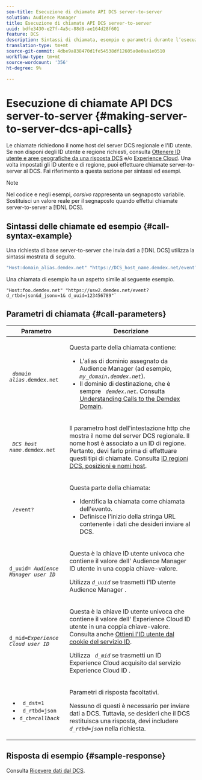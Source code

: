 ```yaml
---
seo-title: Esecuzione di chiamate API DCS server-to-server
solution: Audience Manager
title: Esecuzione di chiamate API DCS server-to-server
uuid: bdfe3430-e27f-4a5c-88d9-ae164d28f601
feature: DCS
description: Sintassi di chiamata, esempio e parametri durante l’esecuzione di chiamate API DCS server-to-server
translation-type: tm+mt
source-git-commit: 4dbe9a838470d1fe54538df12605a0e0aa1e0510
workflow-type: tm+mt
source-wordcount: '356'
ht-degree: 9%

---
```



# Esecuzione di chiamate API DCS server-to-server {#making-server-to-server-dcs-api-calls}

Le chiamate richiedono il nome host del server DCS regionale e l&#39;ID utente. Se non disponi degli ID utente e regione richiesti, consulta [Ottenere ID utente e aree geografiche da una risposta DCS](/help/using/api/dcs-intro/dcs-s2s/dcs-aam-ids.md) e/o [Experience Cloud](/help/using/api/dcs-intro/dcs-s2s/dcs-mcid-ids.md). Una volta impostati gli ID utente e di regione, puoi effettuare chiamate server-to-server al DCS. Fai riferimento a questa sezione per sintassi ed esempi.

>[!NOTE]
>
>Nel codice e negli esempi, *corsivo* rappresenta un segnaposto variabile. Sostituisci un valore reale per il segnaposto quando effettui chiamate server-to-server a [!DNL DCS].

## Sintassi delle chiamate ed esempio {#call-syntax-example}

Una richiesta di base server-to-server che invia dati a [!DNL DCS] utilizza la sintassi mostrata di seguito.

```js
"Host:domain_alias.demdex.net" "https://DCS_host_name.demdex.net/event?d_rtbd=json&d_jsonv=1&d_uuid=userID
```

Una chiamata di esempio ha un aspetto simile al seguente esempio.

```
"Host:foo.demdex.net" "https://usw2.demdex.net/event?d_rtbd=json&d_jsonv=1& d_uuid=123456789"`
```

## Parametri di chiamata {#call-parameters}

<table id="table_3AF4466009B64F0C9CBE7904A4096E0C"> 
 <thead> 
  <tr> 
   <th colname="col1" class="entry"> Parametro </th> 
   <th colname="col2" class="entry"> Descrizione </th> 
  </tr> 
 </thead>
 <tbody> 
  <tr> 
   <td colname="col1"> <p><code> <i>domain alias</i>.demdex.net</code> </p> </td> 
   <td colname="col2"> <p>Questa parte della chiamata contiene: </p> <p> 
     <ul id="ul_3EDA9C7BA6794D06BCB07A75A9BD2372"> 
      <li id="li_74624CA78D6F4536A8164AE1FA1DECB9">L'alias di dominio assegnato da <span class="keyword"> Audience Manager</span> (ad esempio, <i><code> my_domain.demdex.net</code></i>). </li> 
      <li id="li_08ABE91CA247403AA480B3FB4BEF83BA">Il dominio di destinazione, che è sempre <i><code> demdex.net</code></i>. Consulta <a href="../../../reference/demdex-calls.md">Understanding Calls to the Demdex Domain</a>. </li> 
     </ul> </p> </td> 
  </tr> 
  <tr> 
   <td colname="col1"> <p><code> <i>DCS host name</i>.demdex.net</code> </p> </td> 
   <td colname="col2"> <p>Il parametro host dell'intestazione http che mostra il nome del server <span class="wintitle"> DCS</span> regionale. Il nome host è associato a un ID di regione. Pertanto, devi farlo prima di effettuare questi tipi di chiamate. Consulta <a href="../../../api/dcs-intro/dcs-api-reference/dcs-regions.md">ID regioni DCS, posizioni e nomi host</a>. </p> </td> 
  </tr> 
  <tr> 
   <td colname="col1"> <p><code> /event?</code> </p> </td> 
   <td colname="col2"> <p>Questa parte della chiamata: </p> <p> 
     <ul id="ul_6332444A305A4F12A7CBE471CA508516"> 
      <li id="li_1C5C111B2B0E4621B3FC0C20D6516041">Identifica la chiamata come chiamata dell'evento. </li> 
      <li id="li_DBCE9B1C70604A629ECD7AC0A9052198">Definisce l'inizio della stringa URL contenente i dati che desideri inviare al DCS. </li> 
     </ul> </p> </td> 
  </tr> 
  <tr> 
   <td colname="col1"> <p><code>d_uuid= <i>Audience Manager user ID</i></code> </p> </td> 
   <td colname="col2"> <p>Questa è la chiave ID utente univoca che contiene il valore dell' <span class="keyword"> Audience Manager</span> ID utente in una coppia chiave-valore. </p> <p>Utilizza <code><i>d_uuid</i></code> se trasmetti l'ID utente <span class="keyword"> Audience Manager</span> . </p> </td>
  </tr> 
  <tr> 
   <td colname="col1"> <p><code>d_mid=<i>Experience Cloud user ID</i></code> </p> </td> 
   <td colname="col2"> <p>Questa è la chiave ID utente univoca che contiene il valore dell' <span class="keyword"> Experience Cloud</span> ID utente in una coppia chiave-valore. Consulta anche <a href="../../../api/dcs-intro/dcs-s2s/dcs-mcid-ids.md#get-user-ids-from-service-cookie"> Ottieni l'ID utente dal cookie del servizio ID</a>. </p> <p>Utilizza <i><code> d_mid</code></i> se trasmetti un ID <span class="keyword"> Experience Cloud</span> acquisito dal servizio <span class="keyword"> Experience Cloud</span> ID . </p> </td> 
  </tr> 
  <tr> 
   <td colname="col1"> <p> 
     <ul id="ul_36E2C1A0538D4D2C94DFC1335720A524"> 
      <li id="li_8902EED431CE4F0189A94868FA52DB1F"><code> d_dst=1</code> </li> 
      <li id="li_4B6B29499D444E31808DE0A9AA0442D0"><code> d_rtbd=json</code> </li> 
      <li id="li_3430CD0438604B83BE6437E6EC480816"><code>d_cb=<i>callback</i></code> </li> 
     </ul> </p> </td> 
   <td colname="col2"> <p>Parametri di risposta facoltativi. </p> <p> Nessuno di questi è necessario per inviare dati a <span class="wintitle"> DCS</span>. Tuttavia, se desideri che il <span class="wintitle"> DCS</span> restituisca una risposta, devi includere <i><code> d_rtbd=json</code></i> nella richiesta. </p> </td> 
  </tr> 
 </tbody> 
</table>

## Risposta di esempio {#sample-response}

Consulta [Ricevere dati dal DCS](../../../api/dcs-intro/dcs-event-calls/dcs-url-receive.md).
